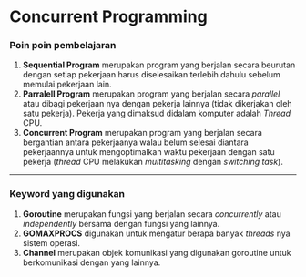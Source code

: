 # Concurrent Programming

### Poin poin pembelajaran

1.  **Sequential Program** merupakan program yang berjalan secara beurutan dengan setiap pekerjaan harus diselesaikan terlebih dahulu sebelum memulai pekerjaan lain.
2. **Parralell Program** merupakan program yang berjalan secara *parallel* atau dibagi pekerjaan nya dengan pekerja lainnya (tidak dikerjakan oleh satu pekerja). Pekerja yang dimaksud didalam komputer adalah *Thread* CPU.
3. **Concurrent Program** merupakan program yang berjalan secara bergantian antara pekerjaanya walau belum selesai diantara pekerjaannya untuk mengoptimalkan waktu pekerjaan dengan satu pekerja (*thread* CPU melakukan *multitasking* dengan *switching task*).

---

### Keyword yang digunakan

1. **Goroutine** merupakan fungsi yang berjalan secara *concurrently* atau *independently* bersama dengan fungsi yang lainnya.
2. **GOMAXPROCS** digunakan untuk mengatur berapa banyak *threads* nya sistem operasi.
3. **Channel** merupakan objek komunikasi yang digunakan goroutine untuk berkomunikasi dengan yang lainnya.
